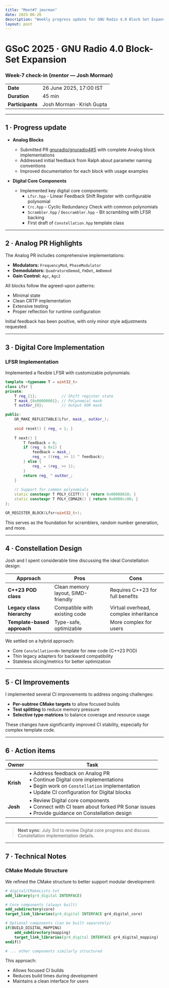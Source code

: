 ```yaml
---
title: "Meet#7 jmorman"
date: 2025-06-26
description: "Weekly progress update for GNU Radio 4.0 Block Set Expansion project."
layout: post
---
```


# GSoC 2025 · GNU Radio 4.0 Block-Set Expansion  
### Week-7 check-in (mentor — **Josh Morman**)

| | |
|---|---|
| **Date** | 26 June 2025, 17:00 IST |
| **Duration** | 45 min |
| **Participants** | Josh Morman · Krish Gupta |

---

## 1 · Progress update <!--──────────────────────────-->

* **Analog Blocks**  
  * Submitted PR [gnuradio/gnuradio4#5](https://github.com/gnuradio/gnuradio4/pull/5) with complete Analog block implementations
  * Addressed initial feedback from Ralph about parameter naming conventions
  * Improved documentation for each block with usage examples

* **Digital Core Components**  
  * Implemented key digital core components:
    * `Lfsr.hpp` - Linear Feedback Shift Register with configurable polynomial
    * `Crc.hpp` - Cyclic Redundancy Check with common polynomials
    * `Scrambler.hpp` / `Descrambler.hpp` - Bit scrambling with LFSR backing
    * First draft of `Constellation.hpp` template class

---

## 2 · Analog PR Highlights <!--──────────────────────────-->

The Analog PR includes comprehensive implementations:

* **Modulators:** `FrequencyMod`, `PhaseModulator`
* **Demodulators:** `QuadratureDemod`, `FmDet`, `AmDemod`
* **Gain Control:** `Agc`, `Agc2`

All blocks follow the agreed-upon patterns:
* Minimal state
* Clean CRTP implementation
* Extensive testing
* Proper reflection for runtime configuration

Initial feedback has been positive, with only minor style adjustments requested.

---

## 3 · Digital Core Implementation <!--──────────────────────────-->

### LFSR Implementation

Implemented a flexible LFSR with customizable polynomials:

```cpp
template <typename T = uint32_t>
class Lfsr {
private:
    T reg_{1};           // Shift register state
    T mask_{0x00000001}; // Polynomial mask
    T outXor_{0};        // Output XOR mask

public:
    GR_MAKE_REFLECTABLE(Lfsr, mask_, outXor_);
    
    void reset() { reg_ = 1; }
    
    T next() {
        T feedback = 0;
        if (reg_ & 0x1) {
            feedback = mask_;
            reg_ = ((reg_ >> 1) ^ feedback);
        } else {
            reg_ = (reg_ >> 1);
        }
        return reg_ ^ outXor_;
    }
    
    // Support for common polynomials
    static constexpr T POLY_CCITT() { return 0x00008810; }
    static constexpr T POLY_CDMA2K() { return 0x0000cc00; }
};

GR_REGISTER_BLOCK(Lfsr<uint32_t>);
```

This serves as the foundation for scramblers, random number generation, and more.

---

## 4 · Constellation Design <!--────────────────────────────-->

Josh and I spent considerable time discussing the ideal Constellation design:

| Approach | Pros | Cons |
|----------|------|------|
| **C++23 POD class** | Clean memory layout, SIMD-friendly | Requires C++23 for full benefits |
| **Legacy class hierarchy** | Compatible with existing code | Virtual overhead, complex inheritance |
| **Template-based approach** | Type-safe, optimizable | More complex for users |

We settled on a hybrid approach:
* Core `Constellation<N>` template for new code (C++23 POD)
* Thin legacy adapters for backward compatibility
* Stateless slicing/metrics for better optimization

---

## 5 · CI Improvements <!--────────────────────────────────-->

I implemented several CI improvements to address ongoing challenges:

* **Per-subtree CMake targets** to allow focused builds
* **Test splitting** to reduce memory pressure
* **Selective type matrices** to balance coverage and resource usage

These changes have significantly improved CI stability, especially for complex template code.

---

## 6 · Action items <!--──────────────────────────────────-->

| Owner | Task |
|-------|------|
| **Krish** | • Address feedback on Analog PR<br>• Continue Digital core implementations<br>• Begin work on `Constellation` implementation<br>• Update CI configuration for Digital blocks |
| **Josh** | • Review Digital core components<br>• Connect with CI team about forked PR Sonar issues<br>• Provide guidance on Constellation design |

---

>**Next sync**: July 3rd to review Digital core progress and discuss Constellation implementation details.

---

## 7 · Technical Notes <!--────────────────────────────────-->

### CMake Module Structure

We refined the CMake structure to better support modular development:

```cmake
# digital/CMakeLists.txt
add_library(gr4_digital INTERFACE)

# Core components (always built)
add_subdirectory(core)
target_link_libraries(gr4_digital INTERFACE gr4_digital_core)

# Optional components (can be built separately)
if(BUILD_DIGITAL_MAPPING)
    add_subdirectory(mapping)
    target_link_libraries(gr4_digital INTERFACE gr4_digital_mapping)
endif()

# ... other components similarly structured
```

This approach:
* Allows focused CI builds
* Reduces build times during development
* Maintains a clean interface for users
